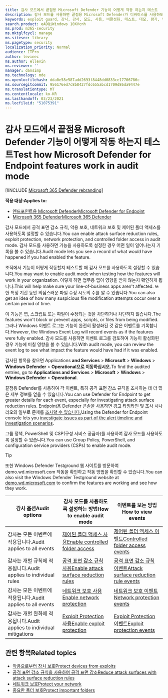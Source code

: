 ```yaml
---
title: 감사 모드에서 끝점용 Microsoft Defender 기능이 어떻게 작동 하는지 테스트
description: 감사 모드를 사용하면 끝점용 Microsoft Defender가 디바이스를 사용하도록 설정한 경우 어떻게 보호하는지 볼 수 있습니다.
keywords: exploit guard, 감사, 감사, 모드, 사용, 비활성화, 테스트, 데모, 평가, 랩
search.product: eADQiWindows 10XVcnh
ms.prod: m365-security
ms.mktglfcycl: manage
ms.sitesec: library
ms.pagetype: security
localization_priority: Normal
audience: ITPro
author: levinec
ms.author: ellevin
ms.reviewer: ''
manager: dansimp
ms.technology: mde
ms.openlocfilehash: dda0e58e587add2693f8448dd0833ce17706786c
ms.sourcegitcommit: 956176ed7c8b8427fdc655abcd1709d86da9447e
ms.translationtype: MT
ms.contentlocale: ko-KR
ms.lasthandoff: 03/23/2021
ms.locfileid: "51075391"
---
```

# <a name="test-how-microsoft-defender-for-endpoint-features-work-in-audit-mode"></a><span data-ttu-id="4d44e-104">감사 모드에서 끝점용 Microsoft Defender 기능이 어떻게 작동 하는지 테스트</span><span class="sxs-lookup"><span data-stu-id="4d44e-104">Test how Microsoft Defender for Endpoint features work in audit mode</span></span>

[!INCLUDE [Microsoft 365 Defender rebranding](../../includes/microsoft-defender.md)]

<span data-ttu-id="4d44e-105">**적용 대상:**</span><span class="sxs-lookup"><span data-stu-id="4d44e-105">**Applies to:**</span></span>
- [<span data-ttu-id="4d44e-106">엔드포인트용 Microsoft Defender</span><span class="sxs-lookup"><span data-stu-id="4d44e-106">Microsoft Defender for Endpoint</span></span>](https://go.microsoft.com/fwlink/?linkid=2154037)
- [<span data-ttu-id="4d44e-107">Microsoft 365 Defender</span><span class="sxs-lookup"><span data-stu-id="4d44e-107">Microsoft 365 Defender</span></span>](https://go.microsoft.com/fwlink/?linkid=2118804)


<span data-ttu-id="4d44e-108">감사 모드에서 공격 표면 감소 규칙, 악용 보호, 네트워크 보호 및 제어된 폴더 액세스를 사용하도록 설정할 수 있습니다.</span><span class="sxs-lookup"><span data-stu-id="4d44e-108">You can enable attack surface reduction rules, exploit protection, network protection, and controlled folder access in audit mode.</span></span> <span data-ttu-id="4d44e-109">감사 모드를 사용하면 기능을 사용하도록  설정한 경우 어떤 일이 일어나는지 기록을 볼 수 있습니다.</span><span class="sxs-lookup"><span data-stu-id="4d44e-109">Audit mode lets you see a record of what *would* have happened if you had enabled the feature.</span></span>

<span data-ttu-id="4d44e-110">조직에서 기능이 어떻게 작동할지 테스트할 때 감사 모드를 사용하도록 설정할 수 있습니다.</span><span class="sxs-lookup"><span data-stu-id="4d44e-110">You may want to enable audit mode when testing how the features will work in your organization.</span></span> <span data-ttu-id="4d44e-111">이렇게 하면 업무용 앱이 영향을 받지 않는지 확인하게 됩니다.</span><span class="sxs-lookup"><span data-stu-id="4d44e-111">This will help make sure your line-of-business apps aren't affected.</span></span> <span data-ttu-id="4d44e-112">또한 특정 기간 동안 의심스러운 파일 수정 시도의 수를 알 수 있습니다.</span><span class="sxs-lookup"><span data-stu-id="4d44e-112">You can also get an idea of how many suspicious file modification attempts occur over a certain period of time.</span></span>

<span data-ttu-id="4d44e-113">이 기능은 앱, 스크립트 또는 파일이 수정되는 것을 차단하거나 차단하지 않습니다.</span><span class="sxs-lookup"><span data-stu-id="4d44e-113">The features won't block or prevent apps, scripts, or files from being modified.</span></span> <span data-ttu-id="4d44e-114">그러나 Windows 이벤트 로그는 기능이 완전히 활성화된 것 같은 이벤트를 기록합니다.</span><span class="sxs-lookup"><span data-stu-id="4d44e-114">However, the Windows Event Log will record events as if the features were fully enabled.</span></span> <span data-ttu-id="4d44e-115">감사 모드를 사용하면 이벤트 로그를 검토하여 기능이 활성화된 경우 기능에 미칠 영향을 볼 수 있습니다.</span><span class="sxs-lookup"><span data-stu-id="4d44e-115">With audit mode, you can review the event log to see what impact the feature would have had if it was enabled.</span></span>

<span data-ttu-id="4d44e-116">감사된 항목을 찾으면 Applications **and Services**  >  **Microsoft**  >  **Windows**  >  **Windows Defender**  >  **Operational으로 이동하십시오.**</span><span class="sxs-lookup"><span data-stu-id="4d44e-116">To find the audited entries, go to **Applications and Services** > **Microsoft** > **Windows** > **Windows Defender** > **Operational**.</span></span>

<span data-ttu-id="4d44e-117">끝점용 Defender를 사용하여 각 이벤트, 특히 공격 표면 감소 규칙을 조사하는 데 더 많은 세부 정보를 얻을 수 있습니다.</span><span class="sxs-lookup"><span data-stu-id="4d44e-117">You can use Defender for Endpoint to get greater details for each event, especially for investigating attack surface reduction rules.</span></span> <span data-ttu-id="4d44e-118">Endpoint용 Defender 콘솔을 사용하면 경고 타임라인 및 조사 시나리오의 일부로 문제를 [조사할 수 있습니다.](investigate-alerts.md)</span><span class="sxs-lookup"><span data-stu-id="4d44e-118">Using the Defender for Endpoint console lets you [investigate issues as part of the alert timeline and investigation scenarios](investigate-alerts.md).</span></span>

<span data-ttu-id="4d44e-119">그룹 정책, PowerShell 및 CSP(구성 서비스 공급자)를 사용하여 감사 모드를 사용하도록 설정할 수 있습니다.</span><span class="sxs-lookup"><span data-stu-id="4d44e-119">You can use Group Policy, PowerShell, and configuration service providers (CSPs) to enable audit mode.</span></span>

> [!TIP]
> <span data-ttu-id="4d44e-120">또한 Windows Defender Testground 웹 사이트를 방문하여 [](https://demo.wd.microsoft.com?ocid=cx-wddocs-testground) demo.wd.microsoft.com 작동을 확인하고 작동 방법을 확인할 수 있습니다.</span><span class="sxs-lookup"><span data-stu-id="4d44e-120">You can also visit the Windows Defender Testground website at [demo.wd.microsoft.com](https://demo.wd.microsoft.com?ocid=cx-wddocs-testground) to confirm the features are working and see how they work.</span></span>

 <span data-ttu-id="4d44e-121">**감사 옵션**</span><span class="sxs-lookup"><span data-stu-id="4d44e-121">**Audit options**</span></span> | <span data-ttu-id="4d44e-122">**감사 모드를 사용하도록 설정하는 방법**</span><span class="sxs-lookup"><span data-stu-id="4d44e-122">**How to enable audit mode**</span></span> | <span data-ttu-id="4d44e-123">**이벤트를 보는 방법**</span><span class="sxs-lookup"><span data-stu-id="4d44e-123">**How to view events**</span></span>
|---------|---------|---------|
| <span data-ttu-id="4d44e-124">감사는 모든 이벤트에 적용됩니다.</span><span class="sxs-lookup"><span data-stu-id="4d44e-124">Audit applies to all events</span></span> | [<span data-ttu-id="4d44e-125">제어된 폴더 액세스 사용</span><span class="sxs-lookup"><span data-stu-id="4d44e-125">Enable controlled folder access</span></span>](enable-controlled-folders.md) | [<span data-ttu-id="4d44e-126">제어된 폴더 액세스 이벤트</span><span class="sxs-lookup"><span data-stu-id="4d44e-126">Controlled folder access events</span></span>](evaluate-controlled-folder-access.md#review-controlled-folder-access-events-in-windows-event-viewer)
| <span data-ttu-id="4d44e-127">감사는 개별 규칙에 적용됩니다.</span><span class="sxs-lookup"><span data-stu-id="4d44e-127">Audit applies to individual rules</span></span> | [<span data-ttu-id="4d44e-128">공격 표면 감소 규칙 사용</span><span class="sxs-lookup"><span data-stu-id="4d44e-128">Enable attack surface reduction rules</span></span>](enable-attack-surface-reduction.md) | [<span data-ttu-id="4d44e-129">공격 표면 감소 규칙 이벤트</span><span class="sxs-lookup"><span data-stu-id="4d44e-129">Attack surface reduction rule events</span></span>](evaluate-attack-surface-reduction.md#review-attack-surface-reduction-events-in-windows-event-viewer)
| <span data-ttu-id="4d44e-130">감사는 모든 이벤트에 적용됩니다.</span><span class="sxs-lookup"><span data-stu-id="4d44e-130">Audit applies to all events</span></span> | [<span data-ttu-id="4d44e-131">네트워크 보호 사용</span><span class="sxs-lookup"><span data-stu-id="4d44e-131">Enable network protection</span></span>](enable-network-protection.md) | [<span data-ttu-id="4d44e-132">네트워크 보호 이벤트</span><span class="sxs-lookup"><span data-stu-id="4d44e-132">Network protection events</span></span>](evaluate-network-protection.md#review-network-protection-events-in-windows-event-viewer)
| <span data-ttu-id="4d44e-133">감사는 개별 완화에 적용됩니다.</span><span class="sxs-lookup"><span data-stu-id="4d44e-133">Audit applies to individual mitigations</span></span> | [<span data-ttu-id="4d44e-134">Exploit Protection 사용</span><span class="sxs-lookup"><span data-stu-id="4d44e-134">Enable exploit protection</span></span>](enable-exploit-protection.md) | [<span data-ttu-id="4d44e-135">Exploit Protection 이벤트</span><span class="sxs-lookup"><span data-stu-id="4d44e-135">Exploit protection events</span></span>](exploit-protection.md#review-exploit-protection-events-in-windows-event-viewer)

## <a name="related-topics"></a><span data-ttu-id="4d44e-136">관련 항목</span><span class="sxs-lookup"><span data-stu-id="4d44e-136">Related topics</span></span>

* [<span data-ttu-id="4d44e-137">악용으로부터 장치 보호</span><span class="sxs-lookup"><span data-stu-id="4d44e-137">Protect devices from exploits</span></span>](exploit-protection.md)
* [<span data-ttu-id="4d44e-138">공격 표면 감소 규칙을 사용하여 공격 표면 감소</span><span class="sxs-lookup"><span data-stu-id="4d44e-138">Reduce attack surfaces with attack surface reduction rules</span></span>](attack-surface-reduction.md)
* [<span data-ttu-id="4d44e-139">네트워크 보호</span><span class="sxs-lookup"><span data-stu-id="4d44e-139">Protect your network</span></span>](network-protection.md)
* [<span data-ttu-id="4d44e-140">중요한 폴더 보호</span><span class="sxs-lookup"><span data-stu-id="4d44e-140">Protect important folders</span></span>](controlled-folders.md)
